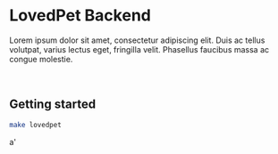# LovedPet Backend

Lorem ipsum dolor sit amet, consectetur adipiscing elit. Duis ac tellus volutpat, varius lectus eget, fringilla velit. Phasellus faucibus massa ac congue molestie.

<br>

## Getting started

```bash
make lovedpet
```

a'
